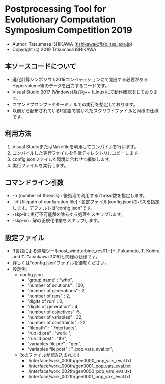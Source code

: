 # Postprocessing Tool for Evolutionary Computation Symposium Competition 2019
- Author: Tatsumasa ISHIKAWA (tishikawa@flab.isas.jaxa.jp)
- Copyright (c) 2019 Tatsumasa ISHIKAWA

## 本ソースコードについて
- 進化計算シンポジウム2019コンペティションにて提出する必要があるHypervolume等のデータを出力するコードです。
- Visual Studio 2017 (Windows)及びg++ (Linux)にて動作確認をしております。
- コマンドプロンプトやターミナルでの実行を想定しております。
- 以前から配布されているR言語で書かれたスクリプトファイルと同様の仕様です。

## 利用方法
1. Visual StudioまたはMakefileを利用してコンパイルを行います。
2. コンパイルした実行ファイルを作業ディレクトリにコピーします。
3. config.jsonファイルを環境に合わせて編集します。
4. 実行ファイルを実行します。

## コマンドライン引数
- -n {number of threads} : 後処理で利用するThread数を指定します。
- -cf {filepath of configration file} : 設定ファイル(config.json)のパスを指定します。デフォルトは"config.json"です。
- -skp-ir : 実行不可能解を除去する処理をスキップします。
- -skp-sn : 解の正規化作業をスキップします。

## 設定ファイル
- R言語による処理ツールpost_windturbine_rev01.r [H. Fukumoto, T. Kohira, and T. Tatsukawa 2019]と同様の仕様です。
- 詳しくは"config.json"ファイルを御覧ください。
- 設定例:
    - config.json
	    - "group name" : "who",
        - "number of solutions" : 100,
        - "number of generations" : 2,
        - "number of runs" : 2,
        - "digits of run" : 3,
	    - "digits of generation" : 4,
	    - "number of objectives" :5,
	    - "number of variables" : 32,
	    - "number of constraints" : 22,
	    - "filepath" : "./interface/",
	    - "run id pre" : "work_",
	    - "run id post" : "th/",
        - "variables file pre" : "gen",
        - "variables file post" : "_pop_vars_eval.txt",
	- 次のファイルが読み込まれます
	    - ./interface/work_000th/gen0000_pop_vars_eval.txt
	    - ./interface/work_000th/gen0001_pop_vars_eval.txt
	    - ./interface/work_002th/gen0000_pop_vars_eval.txt
	    - ./interface/work_002th/gen0001_pop_vars_eval.txt